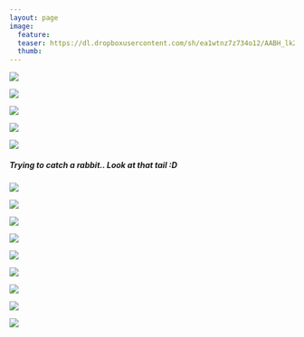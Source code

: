 ```yaml
---
layout: page
image:
  feature:
  teaser: https://dl.dropboxusercontent.com/sh/ea1wtnz7z734o12/AABH_lk2ngVyGWyQYuBLHcuta/mikin-kuvat/2/DS27976-245px.jpg
  thumb:
---
```


[![](https://dl.dropboxusercontent.com/sh/ea1wtnz7z734o12/AACa8g0Ldssur87BdKPP5NfUa/mikin-kuvat/2/DS28151-800px.jpg)](https://dl.dropboxusercontent.com/sh/ea1wtnz7z734o12/AAD3EqYylTGF3ABqEzOd38Qka/mikin-kuvat/2/DS28151.jpg)

[![](https://dl.dropboxusercontent.com/sh/ea1wtnz7z734o12/AACiCmLF3XA1DjZKy5NkPpTka/mikin-kuvat/2/DS28155-800px.jpg)](https://dl.dropboxusercontent.com/sh/ea1wtnz7z734o12/AABDYpHqeZbMq0PmoyV9Jd7Za/mikin-kuvat/2/DS28155.jpg)

[![](https://dl.dropboxusercontent.com/sh/ea1wtnz7z734o12/AABsKmtbc_FtZO6L7cWL03yDa/mikin-kuvat/2/DS28179-800px.jpg)](https://dl.dropboxusercontent.com/sh/ea1wtnz7z734o12/AAAnNONgabY_5SKLknj2T0Lwa/mikin-kuvat/2/DS28179.jpg)

[![](https://dl.dropboxusercontent.com/sh/ea1wtnz7z734o12/AABqXwcCPM6QA34_bpYaPU2Ia/mikin-kuvat/2/DS28191-800px.jpg)](https://dl.dropboxusercontent.com/sh/ea1wtnz7z734o12/AACYzAz7HJM1aPLouSo5Hz5oa/mikin-kuvat/2/DS28191.jpg)

[![](https://dl.dropboxusercontent.com/sh/ea1wtnz7z734o12/AAAA-24jS8ly-5az6Vrcr7JIa/mikin-kuvat/2/DS28192-800px.jpg)](https://dl.dropboxusercontent.com/sh/ea1wtnz7z734o12/AACjaHqeX--CdCR6bSDW0-lda/mikin-kuvat/2/DS28192.jpg)

##### Trying to catch a rabbit.. Look at that tail :D

[![](https://dl.dropboxusercontent.com/sh/ea1wtnz7z734o12/AABiM2XUANVg1PqkOKtwqBO5a/mikin-kuvat/2/DS28001-800px.jpg)](https://dl.dropboxusercontent.com/sh/ea1wtnz7z734o12/AABIQCQKZo03vUwCFcuRJlbta/mikin-kuvat/2/DS28001.jpg)

[![](https://dl.dropboxusercontent.com/sh/ea1wtnz7z734o12/AACx9K_DHZOkvnDfWNW3L1DUa/mikin-kuvat/2/DS27996-800px.jpg)](https://dl.dropboxusercontent.com/sh/ea1wtnz7z734o12/AAD1-r-AhL3rYLoOWRcZ8vH9a/mikin-kuvat/2/DS27996.jpg)

[![](https://dl.dropboxusercontent.com/sh/ea1wtnz7z734o12/AAC6SiFlXk3zaif10_1zCB_-a/mikin-kuvat/2/DS27955-800px.jpg)](https://dl.dropboxusercontent.com/sh/ea1wtnz7z734o12/AADREf67e8Pu6jB5x1oNELnPa/mikin-kuvat/2/DS27955.jpg)

[![](https://dl.dropboxusercontent.com/sh/ea1wtnz7z734o12/AAAbq8Kg_Gw1Oh-SyIVnNytha/mikin-kuvat/2/DS27956-800px.jpg)](https://dl.dropboxusercontent.com/sh/ea1wtnz7z734o12/AAA1K6AtcAZXuUH6DoTTJ2Ipa/mikin-kuvat/2/DS27956.jpg)

[![](https://dl.dropboxusercontent.com/sh/ea1wtnz7z734o12/AABDMk-AkGYf8DBsHEA8gHS9a/mikin-kuvat/2/DS27958-800px.jpg)](https://dl.dropboxusercontent.com/sh/ea1wtnz7z734o12/AAAvieEfFa6676i2d_Avfn7qa/mikin-kuvat/2/DS27958.jpg)

[![](https://dl.dropboxusercontent.com/sh/ea1wtnz7z734o12/AAAlvO6ymP0sQ7ieII2h8cNCa/mikin-kuvat/2/DS27959-800px.jpg)](https://dl.dropboxusercontent.com/sh/ea1wtnz7z734o12/AAD1MwVGwMu9kC0WcBXZIKKna/mikin-kuvat/2/DS27959.jpg)

[![](https://dl.dropboxusercontent.com/sh/ea1wtnz7z734o12/AAAQGOMqQ87KqXDgbpFn9dJRa/mikin-kuvat/2/DS27964-800px.jpg)](https://dl.dropboxusercontent.com/sh/ea1wtnz7z734o12/AADzsCwM7ijjyFOXwS3-r69Wa/mikin-kuvat/2/DS27964.jpg)

[![](https://dl.dropboxusercontent.com/sh/ea1wtnz7z734o12/AAAaDOGQkRX5tfzaI7Zg75uxa/mikin-kuvat/2/DS27976-800px.jpg)](https://dl.dropboxusercontent.com/sh/ea1wtnz7z734o12/AADCNtwy-oLoBG4g5sOpPPK_a/mikin-kuvat/2/DS27976.jpg)

[![](https://dl.dropboxusercontent.com/sh/ea1wtnz7z734o12/AABfiwMO6iE9k0wh-Mty7jsra/mikin-kuvat/2/DS27980-800px.jpg)](https://dl.dropboxusercontent.com/sh/ea1wtnz7z734o12/AACyR8AKaR1W2NEZA555GNnCa/mikin-kuvat/2/DS27980.jpg)
